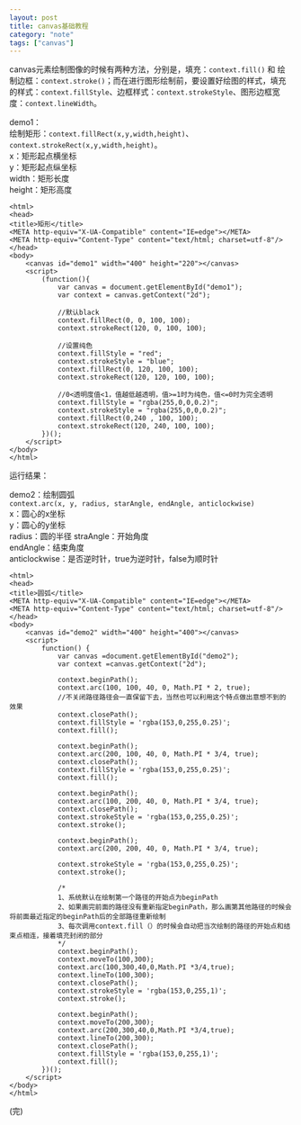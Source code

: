 ```yaml
---
layout: post
title: canvas基础教程
category: "note"
tags: ["canvas"]
---
```


canvas元素绘制图像的时候有两种方法，分别是，填充：`context.fill()` 和 绘制边框：`context.stroke()`；而在进行图形绘制前，要设置好绘图的样式，填充的样式：`context.fillStyle`、边框样式：`context.strokeStyle`、图形边框宽度：`context.lineWidth`。

demo1：  
绘制矩形：`context.fillRect(x,y,width,height)`、`context.strokeRect(x,y,width,height)`。  
x：矩形起点横坐标  
y：矩形起点纵坐标  
width：矩形长度  
height：矩形高度


	<html>
	<head>
	<title>矩形</title>
	<META http-equiv="X-UA-Compatible" content="IE=edge"></META>
	<META http-equiv="Content-Type" content="text/html; charset=utf-8"/>
	</head>
	<body>
		<canvas id="demo1" width="400" height="220"></canvas>
		<script>
			(function(){
			    var canvas = document.getElementById("demo1");  
			    var context = canvas.getContext("2d");  
			    
				//默认black
			    context.fillRect(0, 0, 100, 100);
			    context.strokeRect(120, 0, 100, 100);
			 
			    //设置纯色
			    context.fillStyle = "red";
			    context.strokeStyle = "blue";
			    context.fillRect(0, 120, 100, 100);
			    context.strokeRect(120, 120, 100, 100);
			 
			    //0<透明度值<1，值越低越透明，值>=1时为纯色，值<=0时为完全透明
			    context.fillStyle = "rgba(255,0,0,0.2)";
			    context.strokeStyle = "rgba(255,0,0,0.2)";
			    context.fillRect(0,240 , 100, 100);
			    context.strokeRect(120, 240, 100, 100);
			})();
		</script>
	</body>
	</html>

运行结果：

<canvas id="demo1" width="400" height="220"></canvas>
<script>
	(function(){
	    var canvas = document.getElementById("demo1");  
	    var context = canvas.getContext("2d");  
	    
		//默认black
	    context.fillRect(0, 0, 100, 100);
	    context.strokeRect(120, 0, 100, 100);
	 
	    //设置纯色
	    context.fillStyle = "red";
	    context.strokeStyle = "blue";
	    context.fillRect(0, 120, 100, 100);
	    context.strokeRect(120, 120, 100, 100);
	 
	    //0<透明度值<1，值越低越透明，值>=1时为纯色，值<=0时为完全透明
	    context.fillStyle = "rgba(255,0,0,0.2)";
	    context.strokeStyle = "rgba(255,0,0,0.2)";
	    context.fillRect(0,240 , 100, 100);
	    context.strokeRect(120, 240, 100, 100);
	})();
</script>

demo2：绘制圆弧  
`context.arc(x, y, radius, starAngle, endAngle, anticlockwise)`  
x：圆心的x坐标  
y：圆心的y坐标  
radius：圆的半径
straAngle：开始角度  
endAngle：结束角度  
anticlockwise：是否逆时针，true为逆时针，false为顺时针

	<html>
	<head>
	<title>圆弧</title>
	<META http-equiv="X-UA-Compatible" content="IE=edge"></META>
	<META http-equiv="Content-Type" content="text/html; charset=utf-8"/>
	</head>
	<body>
		<canvas id="demo2" width="400" height="400"></canvas>
		<script>
			function() {
			    var canvas =document.getElementById("demo2");  
			    var context =canvas.getContext("2d");  

			    context.beginPath();
			    context.arc(100, 100, 40, 0, Math.PI * 2, true);
			    //不关闭路径路径会一直保留下去，当然也可以利用这个特点做出意想不到的效果
			    context.closePath();
			    context.fillStyle = 'rgba(153,0,255,0.25)';
			    context.fill();

			    context.beginPath();
			    context.arc(200, 100, 40, 0, Math.PI * 3/4, true);
			    context.closePath();
			    context.fillStyle = 'rgba(153,0,255,0.25)';
			    context.fill();

			    context.beginPath();
			    context.arc(100, 200, 40, 0, Math.PI * 3/4, true);
			    context.closePath();
			    context.strokeStyle = 'rgba(153,0,255,0.25)';
			    context.stroke();

			    context.beginPath();
			    context.arc(200, 200, 40, 0, Math.PI * 3/4, true);
			    
			    context.strokeStyle = 'rgba(153,0,255,0.25)';
			    context.stroke();

			    /*
			    1、系统默认在绘制第一个路径的开始点为beginPath
			    2、如果画完前面的路径没有重新指定beginPath，那么画第其他路径的时候会将前面最近指定的beginPath后的全部路径重新绘制
			    3、每次调用context.fill（）的时候会自动把当次绘制的路径的开始点和结束点相连，接着填充封闭的部分
			    */
			    context.beginPath();
			    context.moveTo(100,300);
			    context.arc(100,300,40,0,Math.PI *3/4,true);
			    context.lineTo(100,300);
			    context.closePath();
			    context.strokeStyle = 'rgba(153,0,255,1)';
			    context.stroke();

			    context.beginPath();
			    context.moveTo(200,300);
			    context.arc(200,300,40,0,Math.PI *3/4,true);
			    context.lineTo(200,300);
			    context.closePath();
			    context.fillStyle = 'rgba(153,0,255,1)';
			    context.fill();
			})();
		</script>
	</body>
	</html>

<canvas id="demo2" width="400" height="400"></canvas>
<script>
	function() {
	    var canvas =document.getElementById("demo2");  
	    var context =canvas.getContext("2d");  

	    context.beginPath();
	    context.arc(100, 100, 40, 0, Math.PI * 2, true);
	    //不关闭路径路径会一直保留下去，当然也可以利用这个特点做出意想不到的效果
	    context.closePath();
	    context.fillStyle = 'rgba(153,0,255,0.25)';
	    context.fill();

	    context.beginPath();
	    context.arc(200, 100, 40, 0, Math.PI * 3/4, true);
	    context.closePath();
	    context.fillStyle = 'rgba(153,0,255,0.25)';
	    context.fill();

	    context.beginPath();
	    context.arc(100, 200, 40, 0, Math.PI * 3/4, true);
	    context.closePath();
	    context.strokeStyle = 'rgba(153,0,255,0.25)';
	    context.stroke();

	    context.beginPath();
	    context.arc(200, 200, 40, 0, Math.PI * 3/4, true);
	    
	    context.strokeStyle = 'rgba(153,0,255,0.25)';
	    context.stroke();

	    /*
	    1、系统默认在绘制第一个路径的开始点为beginPath
	    2、如果画完前面的路径没有重新指定beginPath，那么画第其他路径的时候会将前面最近指定的beginPath后的全部路径重新绘制
	    3、每次调用context.fill（）的时候会自动把当次绘制的路径的开始点和结束点相连，接着填充封闭的部分
	    */
	    context.beginPath();
	    context.moveTo(100,300);
	    context.arc(100,300,40,0,Math.PI *3/4,true);
	    context.lineTo(100,300);
	    context.closePath();
	    context.strokeStyle = 'rgba(153,0,255,1)';
	    context.stroke();

	    context.beginPath();
	    context.moveTo(200,300);
	    context.arc(200,300,40,0,Math.PI *3/4,true);
	    context.lineTo(200,300);
	    context.closePath();
	    context.fillStyle = 'rgba(153,0,255,1)';
	    context.fill();
	})();
</script>






(完)











